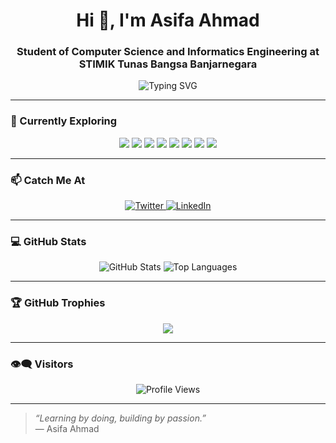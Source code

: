 <h1 align="center">Hi 👋, I'm Asifa Ahmad</h1>
<h3 align="center">Student of Computer Science and Informatics Engineering at STIMIK Tunas Bangsa Banjarnegara</h3>

<p align="center">
  <img src="https://readme-typing-svg.herokuapp.com?font=Fira+Code&size=22&duration=3000&pause=1000&color=F7F7F7&background=000000&center=true&vCenter=true&width=440&lines=Welcome+to+my+GitHub!;Always+Learning+and+Building+Something+Cool!" alt="Typing SVG" />
</p>

---

### 🚀 Currently Exploring
<p align="center">
  <img src="https://img.shields.io/badge/Python-3670A0?style=for-the-badge&logo=python&logoColor=ffdd54"/>
  <img src="https://img.shields.io/badge/Android%20Studio-3DDC84.svg?style=for-the-badge&logo=android-studio&logoColor=white"/>
  <img src="https://img.shields.io/badge/Kotlin-%230095D5.svg?style=for-the-badge&logo=kotlin&logoColor=white"/>
  <img src="https://img.shields.io/badge/Arduino-00979D?style=for-the-badge&logo=arduino&logoColor=white"/>
  <img src="https://img.shields.io/badge/Linux-FCC624?style=for-the-badge&logo=linux&logoColor=black"/>
  <img src="https://img.shields.io/badge/Debian-D70A53?style=for-the-badge&logo=debian&logoColor=white"/>
  <img src="https://img.shields.io/badge/C++-%2300599C.svg?style=for-the-badge&logo=c%2B%2B&logoColor=white"/>
  <img src="https://img.shields.io/badge/MX%20Linux-%23000000?style=for-the-badge&logo=mxlinux&logoColor=white"/>
</p>

---

### 📫 Catch Me At
<p align="center">
  <a href="https://twitter.com/shiva14_" target="_blank">
    <img alt="Twitter" src="https://img.shields.io/badge/twitter-%231DA1F2.svg?&style=for-the-badge&logo=twitter&logoColor=white"/>
  </a>
  <a href="https://www.linkedin.com/in/asifaahmad" target="_blank">
    <img alt="LinkedIn" src="https://img.shields.io/badge/linkedin-%230077B5.svg?&style=for-the-badge&logo=linkedin&logoColor=white"/>
  </a>
</p>

---

### 💻 GitHub Stats
<p align="center">
  <img src="https://github-readme-stats.vercel.app/api?username=Lushiva&show_icons=true&theme=synthwave&hide_border=true" alt="GitHub Stats"/>
  <img src="https://github-readme-stats.vercel.app/api/top-langs/?username=Lushiva&layout=compact&theme=synthwave&hide_border=true" alt="Top Languages"/>
</p>

---

### 🏆 GitHub Trophies
<p align="center">
  <img src="https://github-profile-trophy.vercel.app/?username=Lushiva&theme=darkhub&row=1&column=6&no-frame=true" />
</p>

---

### 👁️‍🗨️ Visitors
<p align="center">
  <img src="https://komarev.com/ghpvc/?username=Lushiva&style=for-the-badge&color=blue" alt="Profile Views"/>
</p>

---

> _“Learning by doing, building by passion.”_  
> — Asifa Ahmad

